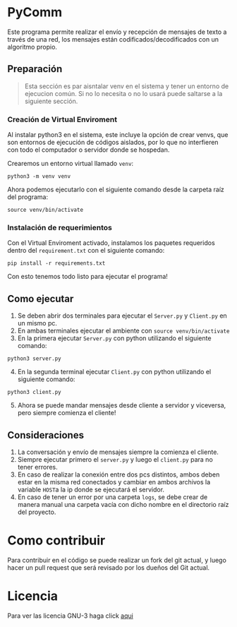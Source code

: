 # PyComm

Este programa permite realizar el envío y recepción de mensajes de texto a través de una red, los mensajes están codificados/decodificados con un algoritmo propio.

## Preparación

> Esta sección es par aisntalar venv en el sistema y tener un entorno de ejecucion común. Si no lo necesita o no lo usará puede saltarse a la siguiente sección.

### Creación de Virtual Enviroment

Al instalar python3 en el sistema, este incluye la opción de crear venvs, que son entornos de ejecución de códigos aislados, por lo que no interfieren con todo el computador o servidor donde se hospedan.

Crearemos un entorno virtual llamado `venv`:

```shell
python3 -m venv venv
```

Ahora podemos ejecutarlo con el siguiente comando desde la carpeta raíz del programa:

```shell
source venv/bin/activate
```

### Instalación de requerimientos

Con el Virtual Enviroment activado, instalamos los paquetes requeridos dentro del `requirement.txt` con el siguiente comando:

```shell
pip install -r requirements.txt
```

Con esto tenemos todo listo para ejecutar el programa!

## Como ejecutar

1. Se deben abrir dos terminales para ejecutar el `Server.py` y `Client.py` en un mismo pc.
2. En ambas terminales ejecutar el ambiente con `source venv/bin/activate`
3. En la primera ejecutar `Server.py` con python utilizando el siguiente comando:

```shell
python3 server.py
```

4. En la segunda terminal ejecutar `Client.py` con python utilizando el siguiente comando:

```shell
python3 client.py
```

5. Ahora se puede mandar mensajes desde cliente a servidor y viceversa, pero siempre comienza el cliente!

## Consideraciones

1. La conversación y envío de mensajes siempre la comienza el cliente.
2. Siempre ejecutar primero el `server.py` y luego el `client.py` para no tener errores.
3. En caso de realizar la conexión entre dos pcs distintos, ambos deben estar en la misma red conectados y cambiar en ambos archivos la variable `HOST`a la ip donde se ejecutará el servidor.
4. En caso de tener un error por una carpeta `logs`, se debe crear de manera manual una carpeta vacía con dicho nombre en el directorio raíz del proyecto.

# Como contribuir

Para contribuir en el código se puede realizar un fork del git actual, y luego hacer un pull request que será revisado por los dueños del Git actual.

# Licencia

Para ver las licencia GNU-3 haga click [aqui](https://github.com/PyComm/PyComm/blob/main/LICENSE)
